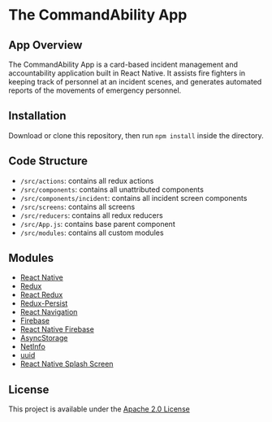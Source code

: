# The CommandAbility App

## App Overview
The CommandAbility App is a card-based incident management and accountability application built in React Native. It assists fire fighters in keeping track of personnel at an incident scenes, and generates automated reports of the movements of emergency personnel. 

## Installation

Download or clone this repository, then run `npm install` inside the directory. 

## Code Structure
- `/src/actions`: contains all redux actions
- `/src/components`: contains all unattributed components
- `/src/components/incident`: contains all incident screen components
- `/src/screens`: contains all screens
- `/src/reducers`: contains all redux reducers
- `/src/App.js`: contains base parent component
- `/src/modules`: contains all custom modules

## Modules
 - [React Native](https://facebook.github.io/react-native/)
 - [Redux](https://redux.js.org/)
 - [React Redux](https://react-redux.js.org/)
 - [Redux-Persist](https://github.com/rt2zz/redux-persist)
 - [React Navigation](https://reactnavigation.org/)
 - [Firebase](https://firebase.google.com/)
 - [React Native Firebase](https://rnfirebase.io/)
 - [AsyncStorage](https://github.com/react-native-community/async-storage)
 - [NetInfo](https://github.com/react-native-community/react-native-netinfo)
 - [uuid](https://github.com/kelektiv/node-uuid)
 - [React Native Splash Screen](https://github.com/crazycodeboy/react-native-splash-screen)

## License
This project is available under the [Apache 2.0 License](https://github.com/CommandAbility/CAA-2019/blob/master/LICENSE)
